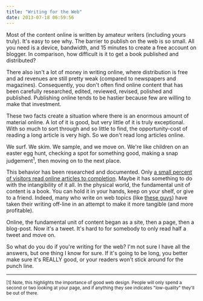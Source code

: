 ```yaml
---
title: "Writing for the Web"
date: 2013-07-18 06:59:56
---
```


Most of the content online is written by amateur writers (including yours truly). It's easy to see why. The barrier to publish on the web is so small. All you need is a device, bandwidth, and 15 minutes to create a free account on blogger. In comparison, how difficult is it to get a book published and distributed?

There also isn't a lot of money in writing online, where distribution is free and ad revenues are still pretty weak (compared to newspapers and magazines). Consequently, you don't often find online content that has been carefully researched, edited, reviewed, revised, polished and published. Publishing online tends to be hastier because few are willing to make that investment.

These two facts create a situation where there is an enormous amount of material online. A lot of it is good, but very little of it is truly exceptional. With so much to sort through and so little to find, the opportunity-cost of reading a long article is very high. So we don't read long articles online.

We surf. We skim. We sample, and we move on. We're like children on an easter egg hunt, checking a spot for something good, making a snap judgement<sup>1</sup>, then moving on to the next place.

This behavior has been <span class="s1">researched and documented</span>. Only <a href="http://www.slate.com/articles/technology/technology/2013/06/how_people_read_online_why_you_won_t_finish_this_article.single.html" target="_blank" rel="noopener noreferrer" title="How People Read Online: Why you won't Finish this Article">a small percent of visitors read online articles to completion</a>. Maybe it has something to do with the intangibility of it all. In the physical world, the fundamental unit of content is a book. You can hold it in your hands, keep on your shelf, or give to a friend. Indeed, many who write on web topics (like <a href="http://alwaysreadthemanual.com" target="_blank" rel="noopener noreferrer" title="The Manual">these guys</a>) have taken their writing off-line in an attempt to make it more tangible (and more profitable).

Online, the fundamental unit of content began as a site, then a page, then a blog-post. Now it's a tweet. It's hard to for somebody to only read half a tweet and move on.

So what do you do if you're writing for the web? I'm not sure I have all the answers, but one thing I know for sure. If it's going to be long, you better make sure it's REALLY good, or your readers won't stick around for the punch line.

<hr class="section-divider" />

<small>[1] Note, this highlights the importance of good web design. People will only spend a second or two looking at your page, and if anything they see indicates "low-quality" they'll be out of there.</small>
